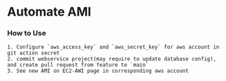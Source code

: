 # Automate AMI
### How to Use
    1. Configure `aws_access_key` and `aws_secret_key` for aws account in git action secret
    2. commit webservice project(may require to update database config), and create pull request from feature to `main`
    3. See new AMI on EC2-AWI page in corresponding aws account

